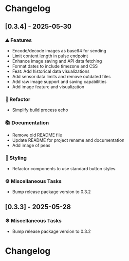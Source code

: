 # Changelog

## [0.3.4] - 2025-05-30

### <!-- 0 -->⛰️  Features

- Encode/decode images as base64 for sending
- Limit content length in pulse endpoint
- Enhance image saving and API data fetching
- Format dates to include timezone and CSS
- Feat: Add historical data visualizations
- Add sensor data limits and remove outdated files
- Add raw image support and saving capabilities
- Add image feature and visualization

### <!-- 2 -->🚜 Refactor

- Simplify build process echo

### <!-- 3 -->📚 Documentation

- Remove old README file
- Update README for project rename and documentation
- Add image of peas

### <!-- 5 -->🎨 Styling

- Refactor components to use standard button styles

### <!-- 7 -->⚙️ Miscellaneous Tasks

- Bump release package version to 0.3.2

## [0.3.3] - 2025-05-28

### <!-- 7 -->⚙️ Miscellaneous Tasks

- Bump release package version to 0.3.2

# Changelog